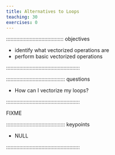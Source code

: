 ```yaml
---
title: Alternatives to Loops
teaching: 30
exercises: 0
---
```


::::::::::::::::::::::::::::::::::::::: objectives

- identify what vectorized operations are
- perform basic vectorized operations

::::::::::::::::::::::::::::::::::::::::::::::::::

:::::::::::::::::::::::::::::::::::::::: questions

- How can I vectorize my loops?

::::::::::::::::::::::::::::::::::::::::::::::::::

FIXME



:::::::::::::::::::::::::::::::::::::::: keypoints

- NULL

::::::::::::::::::::::::::::::::::::::::::::::::::



